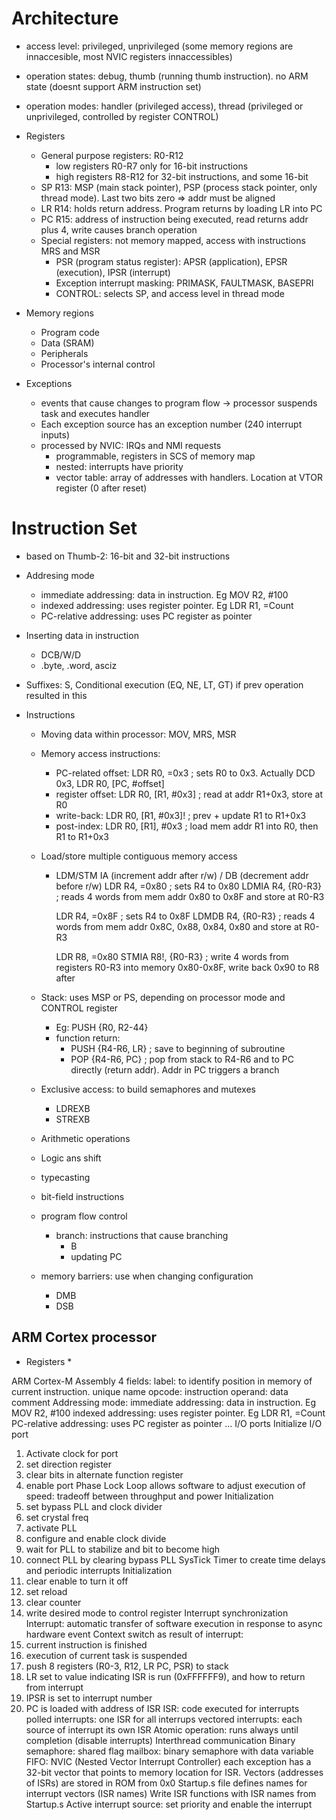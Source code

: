 # Architecture

* access level: privileged, unprivileged (some memory regions are innaccesible, most NVIC registers innaccessibles)
* operation states: debug, thumb (running thumb instruction). no ARM state (doesnt support ARM instruction set)
* operation modes: handler (privileged access), thread (privileged or unprivileged, controlled by register CONTROL)

* Registers
	* General purpose registers: R0-R12
		* low registers R0-R7 only for 16-bit instructions
		* high registers R8-R12 for 32-bit instructions, and some 16-bit
	* SP R13: MSP (main stack pointer), PSP (process stack pointer, only thread mode). Last two bits zero => addr must be aligned
	* LR R14: holds return address. Program returns by loading LR into PC
	* PC R15: address of instruction being executed, read returns addr plus 4, write causes branch operation 
	* Special registers: not memory mapped, access with instructions MRS and MSR
		* PSR (program status register): APSR (application), EPSR (execution), IPSR (interrupt)
		* Exception interrupt masking: PRIMASK, FAULTMASK, BASEPRI
		* CONTROL: selects SP, and access level in thread mode 

* Memory regions
	* Program code
	* Data (SRAM)
	* Peripherals
	* Processor's internal control

* Exceptions
	* events that cause changes to program flow -> processor suspends task and executes handler
	* Each exception source has an exception number (240 interrupt inputs)
	* processed by NVIC: IRQs and NMI requests
		* programmable, registers in SCS of memory map
		* nested: interrupts have priority
		* vector table: array of addresses with handlers. Location at VTOR register (0 after reset) 
	 	 

# Instruction Set

* based on Thumb-2: 16-bit and 32-bit instructions
* Addresing mode
    * immediate addressing: data in instruction. Eg MOV R2, #100
    * indexed addressing: uses register pointer. Eg LDR R1, =Count
    * PC-relative addressing: uses PC register as pointer
* Inserting data in instruction
    * DCB/W/D
    * .byte, .word, asciz
* Suffixes: S, Conditional execution (EQ, NE, LT, GT) if prev operation resulted in this

* Instructions
    * Moving data within processor: MOV, MRS, MSR
    * Memory access instructions: 
        * PC-related offset: LDR R0, =0x3   ; sets R0 to 0x3. Actually DCD 0x3, LDR R0, [PC, #offset] 
        * register offset: LDR R0, [R1, #0x3]  ; read at addr R1+0x3, store at R0 
        * write-back: LDR R0, [R1, #0x3]!   ; prev + update R1 to R1+0x3
        * post-index: LDR R0, [R1], #0x3    ; load mem addr R1 into  R0, then R1 to R1+0x3
    * Load/store multiple contiguous memory access
        * LDM/STM IA (increment addr after r/w) / DB (decrement addr before r/w)
             LDR   R4, =0x80    ; sets R4 to 0x80
             LDMIA R4, {R0-R3}  ; reads 4 words from mem addr 0x80 to 0x8F and store at R0-R3  

             LDR   R4, =0x8F    ; sets R4 to 0x8F
             LDMDB R4, {R0-R3}  ; reads 4 words from mem addr 0x8C, 0x88, 0x84, 0x80 and store at R0-R3

             LDR R8, =0x80
             STMIA R8!, {R0-R3} ; write 4 words from registers R0-R3 into memory 0x80-0x8F, 
                                  write back 0x90 to R8 after  

    * Stack: uses MSP or PS, depending on processor mode and CONTROL register
        * Eg: PUSH {R0, R2-44}
        * function return: 
            * PUSH {R4-R6, LR} ; save to beginning of subroutine
            * POP  {R4-R6, PC} ; pop from stack to R4-R6 and to PC directly (return addr). Addr
                                 in PC triggers a branch
	* Exclusive access: to build semaphores and mutexes
		* LDREXB
		* STREXB
	* Arithmetic operations
	* Logic ans shift
	* typecasting
	* bit-field instructions
	* program flow control
		* branch: instructions that cause branching
			* B
			* updating PC
	 * memory barriers: use when changing configuration
	 	* DMB
	 	* DSB         
                                                  
            

## ARM Cortex processor

* Registers
    * 




ARM Cortex-M Assembly
4 fields:
label: to identify position in memory of current instruction. unique name
opcode: instruction
operand: data
comment
Addressing mode:
immediate addressing: data in instruction. Eg MOV R2, #100
indexed addressing: uses register pointer. Eg LDR R1, =Count
PC-relative addressing: uses PC register as pointer
…
I/O ports
Initialize I/O port
1) Activate clock for port
2) set direction register
3) clear bits in alternate function register
4) enable port
Phase Lock Loop
allows software to adjust execution of speed: tradeoff between throughput and power
Initialization
1) set bypass PLL and clock divider
2) set crystal freq
3) activate PLL
4) configure and enable clock divide
5) wait for PLL to stabilize and bit to become high
6) connect PLL by clearing bypass PLL
SysTick Timer
to create time delays and periodic interrupts
Initialization
1) clear enable to turn it off
2) set reload
3) clear counter
4) write desired mode to control register
Interrupt synchronization
Interrupt: automatic transfer of software execution in response to async hardware event
Context switch as result of interrupt:
1) current instruction is finished
2) execution of current task is suspended
3) push 8 registers (R0-3, R12, LR PC, PSR) to stack
4) LR set to value indicating ISR is run (0xFFFFFF9), and how to return from interrupt
5) IPSR is set to interrupt number
6) PC is loaded with address of ISR
ISR: code executed for interrupts
polled interrupts: one ISR for all interrups
vectored interrupts: each source of interrupt its own ISR
Atomic operation: runs always until completion (disable interrupts)
Interthread communication
Binary semaphore: shared flag
mailbox: binary semaphore with data variable
FIFO:
NVIC (Nested Vector Interrupt Controller)
each exception has a 32-bit vector that points to memory location for ISR.
Vectors (addresses of ISRs) are stored in ROM from 0x0
Startup.s file defines names for interrupt vectors (ISR names)
Write ISR functions with ISR names from Startup.s
Active interrupt source: set priority and enable the interrupt
